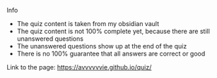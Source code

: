 Info
- The quiz content is taken from my obsidian vault
- The quiz content is not 100% complete yet, because there are still unanswered questions
- The unanswered questions show up at the end of the quiz
- There is no 100% guarantee that all answers are correct or good

Link to the page: https://avvvvvvie.github.io/quiz/
